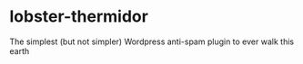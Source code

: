 lobster-thermidor
=================

The simplest (but not simpler) Wordpress anti-spam plugin to ever walk this earth
